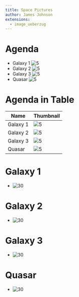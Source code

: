 ```yaml
---
title: Space Pictures
author: James Johnson
extensions:
  - image_ueberzug
---
```


# Agenda

* Galaxy 1 ![5](img/galaxy1.jpg)
* Galaxy 2 ![5](img/galaxy2.jpg)
* Galaxy 3 ![5](img/galaxy3.jpg)
* Quasar ![5](img/quasar.png)

# Agenda in Table

| Name     | Thumbnail                     |
|----------|-------------------------------|
| Galaxy 1 | ![5](img/galaxy1.jpg) |
| Galaxy 2 | ![5](img/galaxy2.jpg) |
| Galaxy 3 | ![5](img/galaxy3.jpg) |
| Quasar   | ![5](img/quasar.png)  |

# Galaxy 1

* ![30](img/galaxy1.jpg)

# Galaxy 2

* ![30](img/galaxy2.jpg)

# Galaxy 3

* ![30](img/galaxy3.jpg)

# Quasar

* ![30](img/quasar.png)
